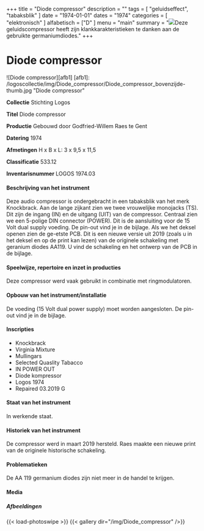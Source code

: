 ﻿+++
title = "Diode compressor"
description = ""
tags = [
    "geluidseffect",
"tabaksblik"
]
date = "1974-01-01"
dates = "1974"
categories = [ "elektronisch"
]
alfabetisch = ["D"
]
menu = "main"
summary = "<a href='/logoscollectie/1974/diodecompressor'><img src='/logoscollectie/img/Diode_compressor/Diode_compressor_bovenzijde-thumb.jpg'></a>Deze geluidscompressor heeft zijn klankkarakteristieken te danken aan de gebruikte germaniumdiodes."
+++

# Diode compressor

![Diode compressor][afb1]
[afb1]: /logoscollectie/img/Diode_compressor/Diode_compressor_bovenzijde-thumb.jpg "Diode compressor"

**Collectie**
Stichting Logos

**Titel**
Diode compressor

**Productie**
Gebouwd door Godfried-Willem Raes te Gent

**Datering**
1974

**Afmetingen**
H x B x L: 3 x 9,5 x 11,5

**Classificatie**
533.12

**Inventarisnummer**
LOGOS 1974.03

#### Beschrijving van het instrument
Deze audio compressor is ondergebracht in een tabaksblik van het merk Knockbrack. Aan de lange zijkant zien we twee vrouwelijke monojacks (TS). Dit zijn de ingang (IN) en de uitgang (UIT) van de compressor. Centraal zien we een 5-polige DIN connector (POWER). Dit is de aansluiting voor de 15 Volt dual supply voeding. De pin-out vind je in de bijlage.
Als we het deksel openen zien de ge-etste PCB. Dit is een nieuwe versie uit 2019 (zoals u in het deksel en op de print kan lezen) van de originele schakeling met geranium diodes AA119. U vind de schakeling en het ontwerp van de PCB in de bijlage.

#### Speelwijze, repertoire en inzet in producties
Deze compressor werd vaak gebruikt in combinatie met ringmodulatoren.

#### Opbouw van het instrument/installatie
De voeding (15 Volt dual power supply) moet worden aangesloten. De pin-out vind je in de bijlage.

#### Inscripties
- Knockbrack
- Virginia Mixture
- Mullingars
- Selected Quaslity Tabacco
- IN POWER OUT
- Diode kompressor
- Logos 1974
- Repaired 03.2019 G

#### Staat van het instrument
In werkende staat.

#### Historiek van het instrument
De compressor werd in maart 2019 hersteld. Raes maakte een nieuwe print van de originele historische schakeling.

#### Problematieken
De AA 119 germanium diodes zijn niet meer in de handel te krijgen.

#### Media
##### Afbeeldingen
{{< load-photoswipe >}}
{{< gallery dir="/img/Diode_compressor" />}}
